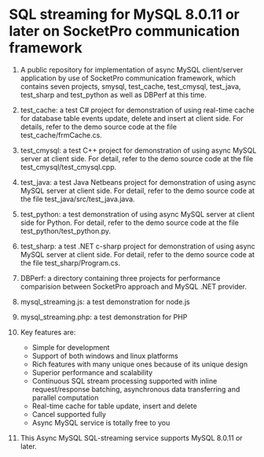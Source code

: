 # SQL streaming for MySQL 8.0.11 or later on SocketPro communication framework

1. A public repository for implementation of async MySQL client/server application by use of SocketPro communication framework, which contains seven projects, smysql, test_cache, test_cmysql, test_java, test_sharp and test_python as well as DBPerf at this time.

2. test_cache: a test C# project for demonstration of using real-time cache for database table events update, delete and insert at client side. For details, refer to the demo source code at the file test_cache/frmCache.cs.

3. test_cmysql: a test C++ project for demonstration of using async MySQL server at client side. For detail, refer to the demo source code at the file test_cmysql/test_cmysql.cpp.

4. test_java: a test Java Netbeans project for demonstration of using async MySQL server at client side. For detail, refer to the demo source code at the file test_java/src/test_java.java.

5. test_python: a test demonstration of using async MySQL server at client side for Python. For detail, refer to the demo source code at the file test_python/test_python.py.

6. test_sharp: a test .NET c-sharp project for demonstration of using async MySQL server at client side. For detail, refer to the demo source code at the file test_sharp/Program.cs.

7. DBPerf: a directory containing three projects for performance comparision between SocketPro approach and MySQL .NET provider.

8. mysql_streaming.js: a test demonstration for node.js

9. mysql_streaming.php: a test demonstration for PHP

10. Key features are:
    - Simple for development
    - Support of both windows and linux platforms
    - Rich features with many unique ones because of its unique design
    - Superior performance and scalability
    - Continuous SQL stream processing supported with inline request/response batching, asynchronous data transferring and parallel computation
    - Real-time cache for table update, insert and delete
    - Cancel supported fully
    - Async MySQL service is totally free to you

11. This Async MySQL SQL-streaming service supports MySQL 8.0.11 or later.
